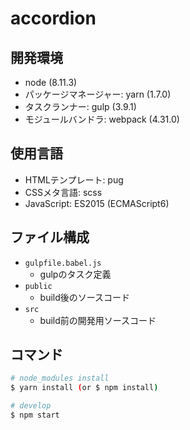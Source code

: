 # accordion


## 開発環境

* node (8.11.3)
* パッケージマネージャー: yarn (1.7.0)
* タスクランナー: gulp (3.9.1)
* モジュールバンドラ: webpack (4.31.0)


## 使用言語

* HTMLテンプレート: pug
* CSSメタ言語: scss
* JavaScript: ES2015 (ECMAScript6)


## ファイル構成

* `gulpfile.babel.js`
  * gulpのタスク定義
* `public`
  * build後のソースコード
* `src`
  * build前の開発用ソースコード


## コマンド

```sh
# node_modules install
$ yarn install (or $ npm install)

# develop
$ npm start
```